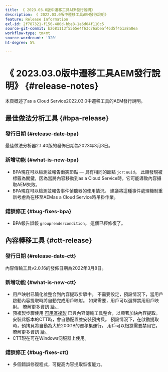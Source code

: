 ```yaml
---
title: 《 2023.03.0版中遷移工具AEM發行說明》
description: 《 2022.03.0版中遷移工具AEM發行說明》
feature: Release Information
exl-id: 2f787321-f156-480d-bbe8-1a6d04f110c5
source-git-commit: b2681113f5565e4f63c76abeaf46d5f4b1a8a8ea
workflow-type: tm+mt
source-wordcount: '320'
ht-degree: 5%

---
```


# 《 2023.03.0版中遷移工具AEM發行說明》 {#release-notes}

本頁概述了as a Cloud Service2022.03.0中遷移工具的AEM發行說明。

## 最佳做法分析工具 {#bpa-release}

### 發行日期 {#release-date-bpa}

最佳做法分析器2.1.40版的發佈日期為2023年3月3日。

### 新增功能 {#what-is-new-bpa}

* BPA現在可以檢測並報告衝突節點 — 具有相同的節點 `jcr:uuid`。 此類發現被標籤為關鍵，因為當將內容移動到as a Cloud Service時，它可能導致內容攝取AEM失敗。
* BPA現在可以檢測並報告事件偵聽器的使用情況。 建議將這種事件處理機制重新考慮為在移至AEMas a Cloud Service時吊掛作業。

### 錯誤修正 {#bug-fixes-bpa}

* BPA報告誤報 `grouprendercondition`。 這個已經修復了。

## 內容轉移工具 {#ctt-release}

### 發行日期 {#release-date-ctt}

內容傳輸工具v2.0.16的發佈日期為2022年3月8日。

### 新增功能 {#what-is-new-ctt}

* 用戶映射已簡化並整合到內容提取步驟中。 不需要設定，預設情況下，當用戶啟動內容提取時將自動完成用戶映射。 如果需要，用戶可以選擇禁用用戶映射。 瞭解更多資訊 [給。](https://experienceleague.adobe.com/docs/experience-manager-cloud-service/content/migration-journey/cloud-migration/content-transfer-tool/user-mapping-and-migration.html?lang=en#user-mapping-detail)
* 預複製步驟使用 [可用區複製](https://learn.microsoft.com/en-us/azure/storage/common/storage-use-azcopy-v10) 已與內容傳輸工具整合，以顯著加快內容提取。 安裝此版本的CTT時，會自動配置並安裝預拷貝。 預設情況下，在啟動提取時，預拷貝將自動為大於200GB的遷移集運行。 用戶可以根據需要禁用它。 瞭解更多資訊 [給。](https://experienceleague.adobe.com/docs/experience-manager-cloud-service/content/migration-journey/cloud-migration/content-transfer-tool/handling-large-content-repositories.html?lang=en)
* CTT現在可在Windows伺服器上使用。

### 錯誤修正 {#bug-fixes-ctt}

* 多個錯誤修復程式，可提高內容提取恢復能力。
